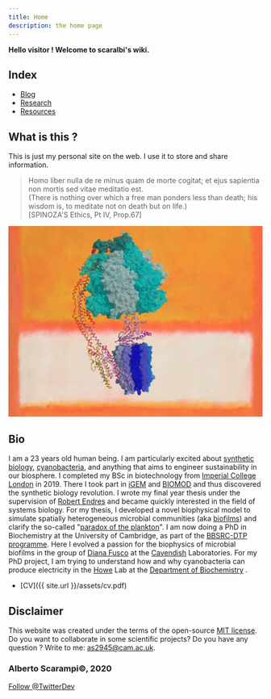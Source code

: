 ```yaml
---
title: Home
description: the home page
---
```


**Hello visitor ! Welcome to scaralbi's wiki.**

## Index
* [Blog](blog.md)
* [Research](research.md)  
* [Resources](resources.md)


## What is this ?
This is just my personal site on the web.
I use it to store and share information.

> Homo liber nulla de re minus quam de morte
cogitat; et ejus sapientia non mortis sed vitae
meditatio est.  
(There is nothing over which a free man ponders
less than death; his wisdom is, to meditate not on
death but on life.)  
[SPINOZA'S Ethics, Pt IV, Prop.67]

![WhatisLife](assets/figs/atpase.jpg)

## Bio
I am a 23 years old human being. I am particularly excited about [synthetic biology](https://en.wikipedia.org/wiki/Synthetic_biology), [cyanobacteria](https://en.wikipedia.org/wiki/Cyanobacteria), and anything that aims to engineer sustainability in our biosphere.
I completed my BSc in biotechnology from [Imperial College London](https://www.imperial.ac.uk/) in 2019. There I took part in [iGEM](https://2018.igem.org/Team:Imperial_College/Team) and [BIOMOD](https://nanodips.github.io/website/AboutUs/#Albi) and thus discovered the synthetic biology revolution. I wrote my final year thesis under the supervision of [Robert Endres](https://www.imperial.ac.uk/people/r.endres) and became quickly interested in the field of systems biology. For my thesis, I developed a novel biophysical model to simulate spatially heterogeneous microbial communities (aka [biofilms](https://en.wikipedia.org/wiki/Biofilm)) and clarify the so-called "[paradox of the plankton](http://cmore.soest.hawaii.edu/summercourse/2007/documents/paradox_of_the_plankton.pdf)". I am now doing a PhD in Biochemistry  at the University of Cambridge, as part of the [BBSRC-DTP programme](https://bbsrcdtp.lifesci.cam.ac.uk/). Here I evolved a passion for the biophysics of microbial biofilms in the group of [Diana Fusco](https://dianafusco.wixsite.com/fuscolab/people) at the [Cavendish](https://en.wikipedia.org/wiki/Cavendish_Laboratory) Laboratories. For my PhD project, I am trying to understand how and why cyanobacteria can produce electricity in the [Howe](https://www.bioc.cam.ac.uk/howe) Lab at the [Department of Biochemistry](https://www.bioc.cam.ac.uk/) .

* [CV]({{ site.url }}/assets/cv.pdf)


## Disclaimer
This website was created under the terms of the open-source [MIT license](https://opensource.org/licenses/MIT).
Do you want to collaborate in some scientific projects?
Do you have any question ?
Write to me:  as2945@cam.ac.uk.

### Alberto Scarampi©, 2020
<a class="twitter-follow-button"
  href="https://twitter.com/TwitterDev">
Follow @TwitterDev</a>
